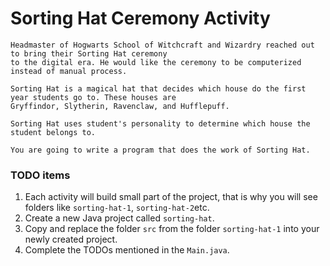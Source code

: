 # Sorting Hat Ceremony Activity
    Headmaster of Hogwarts School of Witchcraft and Wizardry reached out to bring their Sorting Hat ceremony
    to the digital era. He would like the ceremony to be computerized instead of manual process.

    Sorting Hat is a magical hat that decides which house do the first year students go to. These houses are
    Gryffindor, Slytherin, Ravenclaw, and Hufflepuff.

    Sorting Hat uses student's personality to determine which house the student belongs to.

    You are going to write a program that does the work of Sorting Hat.

### TODO items
1. Each activity will build small part of the project, that is why you will see folders like `sorting-hat-1`, `sorting-hat-2`etc.
2. Create a new Java project called `sorting-hat`.
3. Copy and replace the folder `src` from the folder `sorting-hat-1` into your newly created project.
4. Complete the TODOs mentioned in the `Main.java`.
